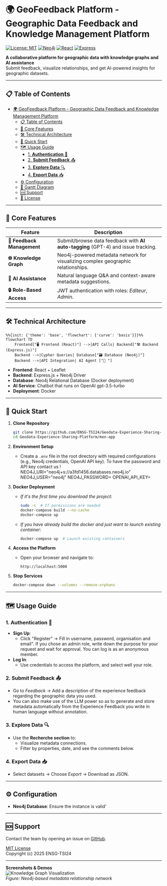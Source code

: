 # 🌍 GeoFeedback Platform - Geographic Data Feedback and Knowledge Management Platform

[![License: MIT](https://img.shields.io/badge/License-MIT-blue.svg)](https://opensource.org/licenses/MIT)
[![Neo4j](https://img.shields.io/badge/Neo4j-4.4.12-green)](https://neo4j.com/)
[![React](https://img.shields.io/badge/React-18.2.0-blue)](https://react.dev/)
[![Express](https://img.shields.io/badge/Express-4.18.2-lightgrey)](https://expressjs.com/)

**A collaborative platform for geographic data with knowledge graphs and AI assistance**  
Submit feedback, visualize relationships, and get AI-powered insights for geographic datasets.

---

## 📋 Table of Contents
- [🌍 GeoFeedback Platform - Geographic Data Feedback and Knowledge Management Platform](#-geofeedback-platform---geographic-data-feedback-and-knowledge-management-platform)
  - [📋 Table of Contents](#-table-of-contents)
  - [🌟 Core Features](#-core-features)
  - [🛠️ Technical Architecture](#️-technical-architecture)
  - [🚀 Quick Start](#-quick-start)
  - [🗺️ Usage Guide](#️-usage-guide)
    - [1. **Authentication** 🔑](#1-authentication-)
    - [2. **Submit Feedback** 📤](#2-submit-feedback-)
    - [3. **Explore Data** 🔍](#3-explore-data-)
    - [4. **Export Data** 📥](#4-export-data-)
  - [⚙️ Configuration](#️-configuration)
  - [📆 Gantt Diagram](#-gantt-diagram)
  - [🆘 Support](#-support)
  - [📜 License](#-license)

---

## 🌟 Core Features

| Feature                | Description                                                                 |  
|------------------------|-----------------------------------------------------------------------------|  
| **📝 Feedback Management** | Submit/browse data feedback with **AI auto-tagging** (GPT-4) and issue tracking. |  
| **🌐 Knowledge Graph**    | Neo4j-powered metadata network for visualizing complex geographic relationships. |  
| **🤖 AI Assistance**      | Natural language Q&A and context-aware metadata suggestions.               |  
| **🔒 Role-Based Access**  | JWT authentication with roles: *Editeur*, *Admin*.              |  

---
## 🛠️ Technical Architecture

```mermaid
%%{init: {'theme': 'base', 'flowchart': {'curve': 'basis'}}}%%
flowchart TD
    Frontend["🖥️ Frontend (React)"] -->|API Calls| Backend["🛠️ Backend (Express.js)"]
    Backend -->|Cypher Queries| Database["🗃️ Database (Neo4j)"]
    Backend -->|API Integration| AI Agent ["🤖 "]
```

- **Frontend**: React + Leaflet 
- **Backend**: Express.js + Neo4j Driver
- **Database**: Neo4j Relational Database (Docker deployment)  
- **AI Service**: Chatbot that runs on OpenAI gpt-3.5-turbo
- **Deployment**: Docker 
---
## 🚀 Quick Start  

1. **Clone Repository**  
   ```bash
   git clone https://github.com/ENSG-TSI24/Geodata-Experience-Sharing-Platform.git
   cd Geodata-Experience-Sharing-Platform/mon-app
   ```

2. **Environment Setup**  
   - Create a `.env` file in the root directory with required configurations (e.g., Neo4j credentials, OpenAI API key). To have the password and API key contact us !
    NEO4J_URI="neo4j+s://a3fd1456.databases.neo4j.io"
    NEO4J_USER="neo4j"
    NEO4J_PASSWORD=
    OPENAI_API_KEY=

3. **Docker Deployment**  
   - *If it's the first time you download the project*:  
     ```bash  
     sudo -s  # If permissions are needed  
     docker-compose build --no-cache   
     docker-compose up 
     ```  
   - *If you have already build the docker and just want to launch existing container*:  
     ```bash  
     docker-compose up  # Launch existing containers  
     ```  

4. **Access the Platform**  
   - Open your browser and navigate to:  
     ```  
     http://localhost:5000   
     ```  

5. **Stop Services**  
   ```bash  
   docker-compose down --volumes --remove-orphans 
   ```  

---

## 🗺️ Usage Guide  

### 1. **Authentication** 🔑  
   - **Sign Up**:  
     - Click "Register" → Fill in username, password, organisation and email". If you chose an admin role, write down the purpose for your request and wait for approval. You can log is as an anonymous member. 
   - **Log In**:  
     - Use credentials to access the platform, and select well your role.  

### 2. **Submit Feedback** 📤  
   - Go to *Feedback* → Add a description of the experience feedback regarding the geographic data you used.  
   - You can also make use of the LLM power so as to generate and store metadata automatically from the Experience Feedback you write in human language without annotation.  

### 3. **Explore Data** 🔍  
   - Use the **Recherche section** to:  
     - Visualize metadata connections.  
     - Filter by properties, date, and see the comments below.  
   
### 4. **Export Data** 📥  
   - Select datasets → Choose *Export* → Download as JSON.  

---

## ⚙️ Configuration  

- **Neo4j Database**: Ensure the instance is valid' 
---

## 🆘 Support  

Contact the team by opening an issue on [GitHub](https://github.com/ENSG-TSI24/Geodata-Experience-Sharing-Platform).  


[MIT License](https://opensource.org/licenses/MIT)  
Copyright (c) 2025 ENSG-TSI24

---

**Screenshots & Demos**  
![Knowledge Graph Visualization](https://example.com/screenshot-graph.png)  
*Figure: Neo4j-based metadata relationship network*
